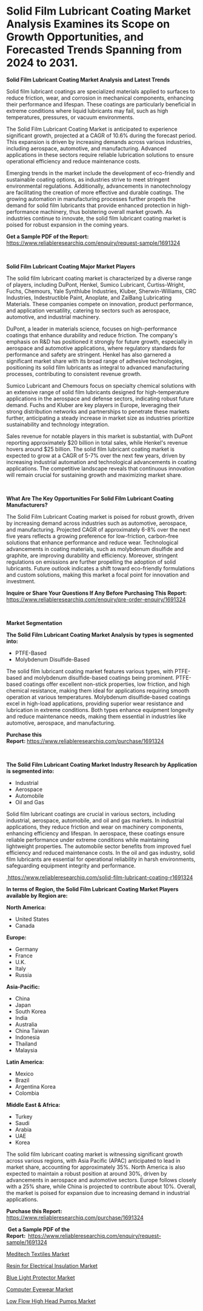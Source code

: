 <p><h1>Solid Film Lubricant Coating Market Analysis Examines its Scope on Growth Opportunities, and Forecasted Trends Spanning from 2024 to 2031.</h1></p><p><strong>Solid Film Lubricant Coating Market Analysis and Latest Trends</strong></p>
<p><p>Solid film lubricant coatings are specialized materials applied to surfaces to reduce friction, wear, and corrosion in mechanical components, enhancing their performance and lifespan. These coatings are particularly beneficial in extreme conditions where liquid lubricants may fail, such as high temperatures, pressures, or vacuum environments. </p><p>The Solid Film Lubricant Coating Market is anticipated to experience significant growth, projected at a CAGR of 10.6% during the forecast period. This expansion is driven by increasing demands across various industries, including aerospace, automotive, and manufacturing. Advanced applications in these sectors require reliable lubrication solutions to ensure operational efficiency and reduce maintenance costs.</p><p>Emerging trends in the market include the development of eco-friendly and sustainable coating options, as industries strive to meet stringent environmental regulations. Additionally, advancements in nanotechnology are facilitating the creation of more effective and durable coatings. The growing automation in manufacturing processes further propels the demand for solid film lubricants that provide enhanced protection in high-performance machinery, thus bolstering overall market growth. As industries continue to innovate, the solid film lubricant coating market is poised for robust expansion in the coming years.</p></p>
<p><strong>Get a Sample PDF of the Report:&nbsp;</strong> <a href="https://www.reliableresearchiq.com/enquiry/request-sample/1691324?utm_campaign=1554&utm_medium=2&utm_source=Github&utm_content=ia&utm_term=17102024&utm_id=solid-film-lubricant-coating">https://www.reliableresearchiq.com/enquiry/request-sample/1691324</a></p>
<p>&nbsp;</p>
<p><strong>Solid Film Lubricant Coating Major Market Players</strong></p>
<p><p>The solid film lubricant coating market is characterized by a diverse range of players, including DuPont, Henkel, Sumico Lubricant, Curtiss-Wright, Fuchs, Chemours, Yale Synthlube Industries, Kluber, Sherwin-Williams, CRC Industries, Indestructible Paint, Anoplate, and ZaiBang Lubricating Materials. These companies compete on innovation, product performance, and application versatility, catering to sectors such as aerospace, automotive, and industrial machinery.</p><p>DuPont, a leader in materials science, focuses on high-performance coatings that enhance durability and reduce friction. The company's emphasis on R&D has positioned it strongly for future growth, especially in aerospace and automotive applications, where regulatory standards for performance and safety are stringent. Henkel has also garnered a significant market share with its broad range of adhesive technologies, positioning its solid film lubricants as integral to advanced manufacturing processes, contributing to consistent revenue growth.</p><p>Sumico Lubricant and Chemours focus on specialty chemical solutions with an extensive range of solid film lubricants designed for high-temperature applications in the aerospace and defense sectors, indicating robust future demand. Fuchs and Kluber are key players in Europe, leveraging their strong distribution networks and partnerships to penetrate these markets further, anticipating a steady increase in market size as industries prioritize sustainability and technology integration.</p><p>Sales revenue for notable players in this market is substantial, with DuPont reporting approximately $20 billion in total sales, while Henkel's revenue hovers around $25 billion. The solid film lubricant coating market is expected to grow at a CAGR of 5-7% over the next few years, driven by increasing industrial automation and technological advancements in coating applications. The competitive landscape reveals that continuous innovation will remain crucial for sustaining growth and maximizing market share.</p></p>
<p>&nbsp;</p>
<p><strong>What Are The Key Opportunities For Solid Film Lubricant Coating Manufacturers?</strong></p>
<p><p>The Solid Film Lubricant Coating market is poised for robust growth, driven by increasing demand across industries such as automotive, aerospace, and manufacturing. Projected CAGR of approximately 6-8% over the next five years reflects a growing preference for low-friction, carbon-free solutions that enhance performance and reduce wear. Technological advancements in coating materials, such as molybdenum disulfide and graphite, are improving durability and efficiency. Moreover, stringent regulations on emissions are further propelling the adoption of solid lubricants. Future outlook indicates a shift toward eco-friendly formulations and custom solutions, making this market a focal point for innovation and investment.</p></p>
<p><strong>Inquire or Share Your Questions If Any Before Purchasing This Report:</strong> <a href="https://www.reliableresearchiq.com/enquiry/pre-order-enquiry/1691324?utm_campaign=1554&utm_medium=2&utm_source=Github&utm_content=ia&utm_term=17102024&utm_id=solid-film-lubricant-coating">https://www.reliableresearchiq.com/enquiry/pre-order-enquiry/1691324</a></p>
<p>&nbsp;</p>
<p><strong>Market Segmentation</strong></p>
<p><strong>The Solid Film Lubricant Coating Market Analysis by types is segmented into:</strong></p>
<p><ul><li>PTFE-Based</li><li>Molybdenum Disulfide-Based</li></ul></p>
<p><p>The solid film lubricant coating market features various types, with PTFE-based and molybdenum disulfide-based coatings being prominent. PTFE-based coatings offer excellent non-stick properties, low friction, and high chemical resistance, making them ideal for applications requiring smooth operation at various temperatures. Molybdenum disulfide-based coatings excel in high-load applications, providing superior wear resistance and lubrication in extreme conditions. Both types enhance equipment longevity and reduce maintenance needs, making them essential in industries like automotive, aerospace, and manufacturing.</p></p>
<p><strong>Purchase this Report:&nbsp;</strong><a href="https://www.reliableresearchiq.com/purchase/1691324?utm_campaign=1554&utm_medium=2&utm_source=Github&utm_content=ia&utm_term=17102024&utm_id=solid-film-lubricant-coating">https://www.reliableresearchiq.com/purchase/1691324</a></p>
<p>&nbsp;</p>
<p><strong>The Solid Film Lubricant Coating Market Industry Research by Application is segmented into:</strong></p>
<p><ul><li>Industrial</li><li>Aerospace</li><li>Automobile</li><li>Oil and Gas</li></ul></p>
<p><p>Solid film lubricant coatings are crucial in various sectors, including industrial, aerospace, automobile, and oil and gas markets. In industrial applications, they reduce friction and wear on machinery components, enhancing efficiency and lifespan. In aerospace, these coatings ensure reliable performance under extreme conditions while maintaining lightweight properties. The automobile sector benefits from improved fuel efficiency and reduced maintenance costs. In the oil and gas industry, solid film lubricants are essential for operational reliability in harsh environments, safeguarding equipment integrity and performance.</p></p>
<p><a href="https://www.reliableresearchiq.com/solid-film-lubricant-coating-r1691324?utm_campaign=1554&utm_medium=2&utm_source=Github&utm_content=ia&utm_term=17102024&utm_id=solid-film-lubricant-coating">&nbsp;https://www.reliableresearchiq.com/solid-film-lubricant-coating-r1691324</a></p>
<p><strong>In terms of Region, the Solid Film Lubricant Coating Market Players available by Region are:</strong></p>
<p>
    <p> <strong> North America: </strong>
        <ul>
            <li>United States</li>
            <li>Canada</li>
        </ul>
        </p> 
    <p> <strong> Europe: </strong>
        <ul>
            <li>Germany</li>
            <li>France</li>
            <li>U.K.</li>
            <li>Italy</li>
            <li>Russia</li>
        </ul>
        </p> 
    <p> <strong> Asia-Pacific: </strong>
        <ul>
            <li>China</li>
            <li>Japan</li>
            <li>South Korea</li>
            <li>India</li>
            <li>Australia</li>
            <li>China Taiwan</li>
            <li>Indonesia</li>
            <li>Thailand</li>
            <li>Malaysia</li>
        </ul>
        </p> 
    <p> <strong> Latin America: </strong>
        <ul>
            <li>Mexico</li>
            <li>Brazil</li>
            <li>Argentina Korea</li>
            <li>Colombia</li>
        </ul>
        </p> 
    <p> <strong> Middle East & Africa: </strong>
        <ul>
            <li>Turkey</li>
            <li>Saudi</li>
            <li>Arabia</li>
            <li>UAE</li>
            <li>Korea</li>
        </ul>
    </p>
    </p>
<p><p>The solid film lubricant coating market is witnessing significant growth across various regions, with Asia Pacific (APAC) anticipated to lead in market share, accounting for approximately 35%. North America is also expected to maintain a robust position at around 30%, driven by advancements in aerospace and automotive sectors. Europe follows closely with a 25% share, while China is projected to contribute about 10%. Overall, the market is poised for expansion due to increasing demand in industrial applications.</p></p>
<p><strong>Purchase this Report: </strong><a href="https://www.reliableresearchiq.com/purchase/1691324?utm_campaign=1554&utm_medium=2&utm_source=Github&utm_content=ia&utm_term=17102024&utm_id=solid-film-lubricant-coating">https://www.reliableresearchiq.com/purchase/1691324</a></p>
<p>&nbsp;<strong>Get a Sample PDF of the Report:&nbsp;&nbsp;</strong><a href="https://www.reliableresearchiq.com/enquiry/request-sample/1691324?utm_campaign=1554&utm_medium=2&utm_source=Github&utm_content=ia&utm_term=17102024&utm_id=solid-film-lubricant-coating">https://www.reliableresearchiq.com/enquiry/request-sample/1691324</a></p>
<p><strong></strong></p>
<p><p><a href="https://github.com/crupardgu/Market-Research-Report-List-1/blob/main/meditech-textiles-market.md?utm_campaign=1554&utm_medium=2&utm_source=Github&utm_content=ia&utm_term=17102024&utm_id=solid-film-lubricant-coating">Meditech Textiles Market</a></p><p><a href="https://github.com/wenonaelwil/Market-Research-Report-List-1/blob/main/resin-for-electrical-insulation-market.md?utm_campaign=1554&utm_medium=2&utm_source=Github&utm_content=ia&utm_term=17102024&utm_id=solid-film-lubricant-coating">Resin for Electrical Insulation Market</a></p><p><a href="https://www.linkedin.com/pulse/blue-light-protector-market-outlook-forecast-from-2024-2031-lwnbc?utm_campaign=1554&utm_medium=2&utm_source=Github&utm_content=ia&utm_term=17102024&utm_id=solid-film-lubricant-coating">Blue Light Protector Market</a></p><p><a href="https://www.linkedin.com/pulse/computer-eyewear-market-research-report-exploring-size-revenue-s8vwc?utm_campaign=1554&utm_medium=2&utm_source=Github&utm_content=ia&utm_term=17102024&utm_id=solid-film-lubricant-coating">Computer Eyewear Market</a></p><p><a href="https://issuu.com/reportprime-2/docs/low-flow-high-head-pumps-market-siz_69f0b41f02abb2?utm_campaign=1554&utm_medium=2&utm_source=Github&utm_content=ia&utm_term=17102024&utm_id=solid-film-lubricant-coating">Low Flow High Head Pumps Market</a></p></p>